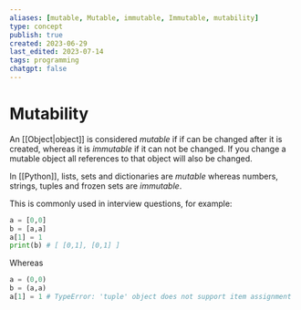 ```yaml
---
aliases: [mutable, Mutable, immutable, Immutable, mutability]
type: concept
publish: true
created: 2023-06-29
last_edited: 2023-07-14
tags: programming
chatgpt: false
---
```

# Mutability

An [[Object|object]] is considered *mutable* if if can be changed after it is created, whereas it is *immutable* if it can not be changed. If you change a mutable object all references to that object will also be changed.

In [[Python]], lists, sets and dictionaries are *mutable* whereas numbers, strings, tuples and frozen sets are *immutable*.

This is commonly used in interview questions, for example:

```python
a = [0,0]
b = [a,a]
a[1] = 1
print(b) # [ [0,1], [0,1] ]
```

Whereas

```python
a = (0,0)
b = (a,a)
a[1] = 1 # TypeError: 'tuple' object does not support item assignment
```